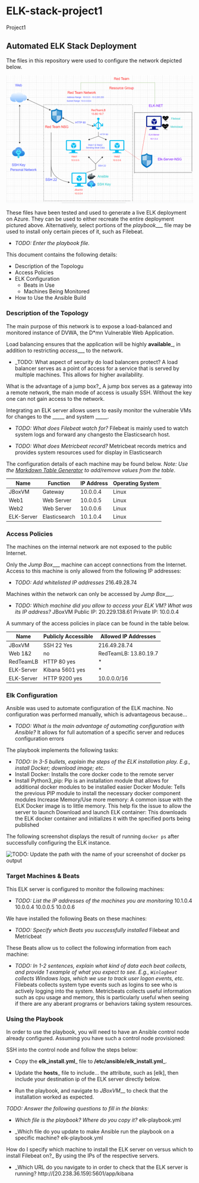 # ELK-stack-project1
Project1
## Automated ELK Stack Deployment

The files in this repository were used to configure the network depicted below.

![TODO: Update the path with the name of your diagram](https://github.com/BMolina2022/ELK-stack-project1/blob/main/Images/ProjectDiagram.PNG)

These files have been tested and used to generate a live ELK deployment on Azure. They can be used to either recreate the entire deployment pictured above. Alternatively, select portions of the _playbook____ file may be used to install only certain pieces of it, such as Filebeat.

  - _TODO: Enter the playbook file._

This document contains the following details:
- Description of the Topologu
- Access Policies
- ELK Configuration
  - Beats in Use
  - Machines Being Monitored
- How to Use the Ansible Build


### Description of the Topology

The main purpose of this network is to expose a load-balanced and monitored instance of DVWA, the D*mn Vulnerable Web Application.

Load balancing ensures that the application will be highly __available___, in addition to restricting _access____ to the network.
- _TODO: What aspect of security do load balancers protect?
A load balancer serves as a point of access for a service that is served by multiple machines. This allows for higher availability.

 What is the advantage of a jump box?_
A jump box serves as a gateway into a remote network, the main mode of access is usually SSH. Without the key one can not gain access to the network.

Integrating an ELK server allows users to easily monitor the vulnerable VMs for changes to the _____ and system _____.
- _TODO: What does Filebeat watch for?_
Filebeat is mainly used to watch system logs and forward any changesto the Elasticsearch host.

- _TODO: What does Metricbeat record?_
Metricbeat records metrics and provides system resources used for display in Elasticsearch

The configuration details of each machine may be found below.
_Note: Use the [Markdown Table Generator](http://www.tablesgenerator.com/markdown_tables) to add/remove values from the table_.

| Name     |  Function   | IP Address | Operating System |
|----------| ----------  |------------|------------------|
| JBoxVM   | Gateway     | 10.0.0.4   |  Linux           |
| Web1     |Web Server   | 10.0.0.5   |  Linux           |
| Web2     |Web Server   | 10.0.0.6   |  Linux           |
|ELK-Server|Elasticsearch| 10.1.0.4   |  Linux           |

### Access Policies

The machines on the internal network are not exposed to the public Internet. 

Only the _Jump Box____ machine can accept connections from the Internet. Access to this machine is only allowed from the following IP addresses:
- _TODO: Add whitelisted IP addresses_
216.49.28.74

Machines within the network can only be accessed by _Jump Box____.
- _TODO: Which machine did you allow to access your ELK VM? What was its IP address?_
          JBoxVM 
          Public IP: 20.229.138.61
          Private IP: 10.0.0.4

A summary of the access policies in place can be found in the table below.

| Name     | Publicly Accessible | Allowed IP Addresses |
|----------|---------------------|----------------------|
| JBoxVM   | SSH 22 Yes          | 216.49.28.74         |
| Web 1&2  | no                  |RedTeamLB: 13.80.19.7 |
|RedTeamLB | HTTP 80 yes         | *                    |
|ELK-Server| Kibana 5601 yes     | *                    |
|ELK-Server| HTTP 9200 yes       | 10.0.0.0/16          |




### Elk Configuration

Ansible was used to automate configuration of the ELK machine. No configuration was performed manually, which is advantageous because...
- _TODO: What is the main advantage of automating configuration with Ansible?_
It allows for full automation of a specific server and reduces configuration errors


The playbook implements the following tasks:
- _TODO: In 3-5 bullets, explain the steps of the ELK installation play. E.g., install Docker; download image; etc._
- Install Docker: Installs the core docker code to the remote server
- Install Python3_pip: Pip is an installation module that allows for additional docker modules to be installed easier
  Docker Module: Tells the previous PIP module to install the necessary docker component modules
  Increase Memory/Use more memory: A common issue with the ELK Docker image is to little memory. This help fix the issue to allow the server to launch
  Download and launch ELK container: This downloads the ELK docker container and initializes it with the specified ports being published
  
The following screenshot displays the result of running `docker ps` after successfully configuring the ELK instance.


![TODO: Update the path with the name of your screenshot of docker ps output](Images/docker_ps_output.png)

### Target Machines & Beats
This ELK server is configured to monitor the following machines:
- _TODO: List the IP addresses of the machines you are monitoring_
10.1.0.4
10.0.0.4
10.0.0.5
10.0.0.6

We have installed the following Beats on these machines:
- _TODO: Specify which Beats you successfully installed_
Filebeat and Metricbeat

These Beats allow us to collect the following information from each machine:
- _TODO: In 1-2 sentences, explain what kind of data each beat collects, and provide 1 example of what you expect to see. E.g., `Winlogbeat` collects Windows logs, which we use to track user logon events, etc._
Filebeats collects system type events such as logins to see who is actively logging into the system.
Metricbeats collects useful information such as cpu usage and memory, this is particularly useful when seeing if there are any aberant programs or behaviors taking system resources.

### Using the Playbook
In order to use the playbook, you will need to have an Ansible control node already configured. Assuming you have such a control node provisioned: 

SSH into the control node and follow the steps below:
- Copy the __elk_install.yml___ file to __/etc/ansible/elk_install.yml___.
- Update the __hosts___ file to include...
the attribute, such as [elk], then include your destination ip of the ELK server directly below.

- Run the playbook, and navigate to _JBoxVM___ to check that the installation worked as expected.

_TODO: Answer the following questions to fill in the blanks:_
- _Which file is the playbook? Where do you copy it?_
elk-playbook.yml 

- _Which file do you update to make Ansible run the playbook on a specific machine?
elk-playbook.yml

 How do I specify which machine to install the ELK server on versus which to install Filebeat on?_
By using the IPs of the respective servers.

- _Which URL do you navigate to in order to check that the ELK server is running?
http://[20.238.36.159]:5601/app/kibana
